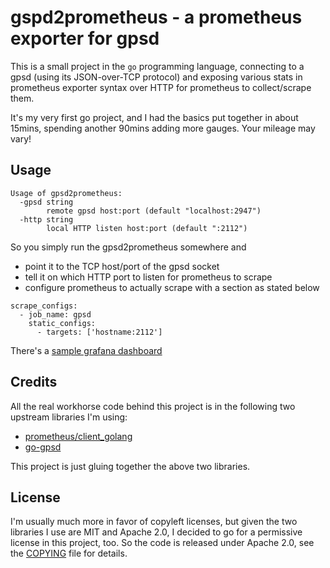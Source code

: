 gspd2prometheus - a prometheus exporter for gpsd
================================================

This is a small project in the `go` programming language, connecting to
a gpsd (using its JSON-over-TCP protocol) and exposing various stats in
prometheus exporter syntax over HTTP for prometheus to collect/scrape
them.

It's my very first go project, and I had the basics put together in
about 15mins, spending another 90mins adding more gauges.  Your mileage may vary!

Usage
-----

```
Usage of gpsd2prometheus:
  -gpsd string
        remote gpsd host:port (default "localhost:2947")
  -http string
        local HTTP listen host:port (default ":2112")
```

So you simply run the gpsd2prometheus somewhere and

* point it to the TCP host/port of the gpsd socket
* tell it on which HTTP port to listen for prometheus to scrape
* configure prometheus to actually scrape with a section as stated below

```
scrape_configs:
  - job_name: gpsd
    static_configs:
      - targets: ['hostname:2112']
```

There's a [sample grafana dashboard](grafana-dashboard/gps_receiver.json)

Credits
-------

All the real workhorse code behind this project is in the following two
upstream libraries I'm using:

* [prometheus/client_golang](https://github.com/prometheus/client_golang)
* [go-gpsd](https://github.com/stratoberry/go-gpsd)

This project is just gluing together the above two libraries.

License
-------

I'm usually much more in favor of copyleft licenses, but given the two
libraries I use are MIT and Apache 2.0, I decided to go for a permissive
license in this project, too.  So the code is released under Apache 2.0,
see the [COPYING](COPYING) file for details.
